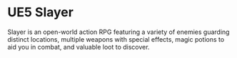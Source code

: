 # UE5 Slayer
Slayer is an open-world action RPG featuring a variety of enemies guarding distinct locations, multiple weapons with special effects, magic potions to aid you in combat, and valuable loot to discover.
